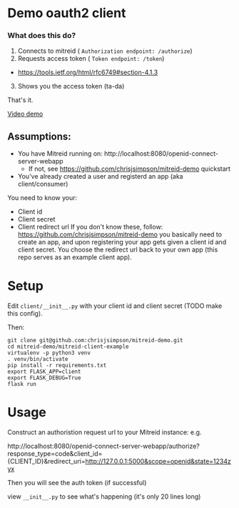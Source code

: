 # Demo oauth2 client 

### What does this do?
1. Connects to mitreid ( `Authorization endpoint: /authorize`)
2. Requests access token ( `Token endpoint: /token`) 
  - https://tools.ietf.org/html/rfc6749#section-4.1.3
3. Shows you the access token (ta-da)

That's it.

[Video demo](https://www.youtube.com/watch?v=Vn80iB9LFUw&feature=youtu.be)

## Assumptions:

- You have Mitreid running on: http://localhost:8080/openid-connect-server-webapp
  - If not, see https://github.com/chrisjsimpson/mitreid-demo quickstart
- You've already created a user and registerd an app (aka client/consumer) 

You need to know your:

- Client id
- Client secret
- Client redirect url
If you don't know these, follow: https://github.com/chrisjsimpson/mitreid-demo you basically need to create an app, and upon registering your app gets given a client id and client secret. You choose the redirect url back to your own app (this repo serves as an example client app).

# Setup 

Edit `client/__init__.py` with your client id and client secret (TODO make this config).

Then:
```
git clone git@github.com:chrisjsimpson/mitreid-demo.git
cd mitreid-demo/mitreid-client-example
virtualenv -p python3 venv
. venv/bin/activate
pip install -r requirements.txt
export FLASK_APP=client
export FLASK_DEBUG=True
flask run
```

# Usage

Construct an authoristion request url to your Mitreid instance:
e.g. 

http://localhost:8080/openid-connect-server-webapp/authorize?response_type=code&client_id={CLIENT_ID}&redirect_uri=http://127.0.0.1:5000&scope=openid&state=1234zyx

Then you will see the auth token (if successful)

view `__init__.py` to see what's happening (it's only 20 lines long)
